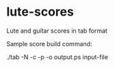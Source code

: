 # lute-scores
Lute and guitar scores in tab format

Sample score build command:

./tab -N -c -p -o output.ps input-file
